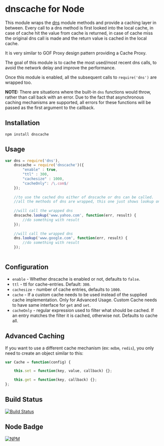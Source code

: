dnscache for Node
===================

This module wraps the [dns](http://nodejs.org/api/dns.html) module methods and provide a caching layer in between.
Every call to a dns method is first looked into the local cache, in case of cache hit the value from cache is returned, in case of cache miss the original dns call is made
and the return value is cached in the local cache.

It is very similar to GOF Proxy design pattern providing a Cache Proxy.

The goal of this module is to cache the most used/most recent dns calls, to avoid the network delay and improve the performance.

Once this module is enabled, all the subsequent calls to `require('dns')` are wrapped too.

**NOTE:** There are situations where the built-in `dns` functions would throw, rather than call back with an error. Due to the fact that asynchronous caching mechanisms are supported, all errors for these functions will be passed as the first argument to the callback.

Installation
------------

`npm install dnscache`

Usage
-----

```javascript
var dns = require('dns'),
    dnscache = require('dnscache')({
        "enable" : true,
        "ttl" : 300,
        "cachesize" : 1000,
        "cacheOnly": /\.com$/
    });
    
    //to use the cached dns either of dnscache or dns can be called.
    //all the methods of dns are wrapped, this one just shows lookup on an example
    
    //will call the wrapped dns
    dnscache.lookup('www.yahoo.com', function(err, result) {
        //do something with result
    });
    
    //will call the wrapped dns
    dns.lookup('www.google.com', function(err, result) {
        //do something with result
    });
    

```

Configuration
-------------

   * `enable` - Whether dnscache is enabled or not, defaults to `false`.
   * `ttl` - ttl for cache-entries. Default: `300`.
   * `cachesize` - number of cache entries, defaults to `1000`.
   * `cache` - If a custom cache needs to be used instead of the supplied cache implementation. Only for Advanced Usage. Custom Cache needs to have same interface for `get` and `set`.
   * `cacheOnly` - regular expression used to filter what should be cached. If an entry matches the filter it is cached, otherwise not. Defaults to cache all.


Advanced Caching
----------------

If you want to use a different cache mechanism (ex: `mdbm`, `redis`), you only need to create an object similar to this:

```javascript
var Cache = function(config) {

    this.set = function(key, value, callback) {};

    this.get = function(key, callback) {};
};
```


Build Status
------------

[![Build Status](https://secure.travis-ci.org/yahoo/dnscache.png?branch=master)](http://travis-ci.org/yahoo/dnscache)


Node Badge
----------

[![NPM](https://nodei.co/npm/dnscache.png)](https://nodei.co/npm/dnscache/)
